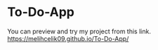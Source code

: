 # To-Do-App
You can preview and try my project from this link.
https://melihcelik09.github.io/To-Do-App/
